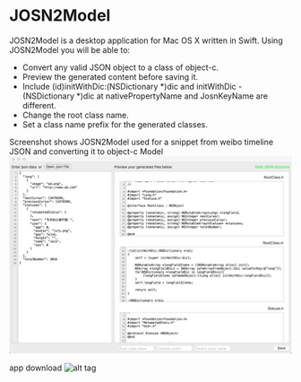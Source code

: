 JOSN2Model
==========
JOSN2Model is a desktop application for Mac OS X written in Swift. 
Using JOSN2Model you will be able to:
* Convert any valid JSON object to a class of object-c.
* Preview the generated content before saving it.
* Include (id)initWithDic:(NSDictionary *)dic  and initWithDic -(NSDictionary *)dic at nativePropertyName and JosnKeyName are different.
* Change the root class name.
* Set a class name prefix for the generated classes.

Screenshot shows JOSN2Model used for a snippet from weibo timeline JSON and converting it to object-c Model
![alt tag](https://github.com/LarryPage/JOSN2Model/blob/master/screen001.png)

app download
![alt tag](https://github.com/LarryPage/JOSN2Model/blob/master/JOSN2Model.app)

